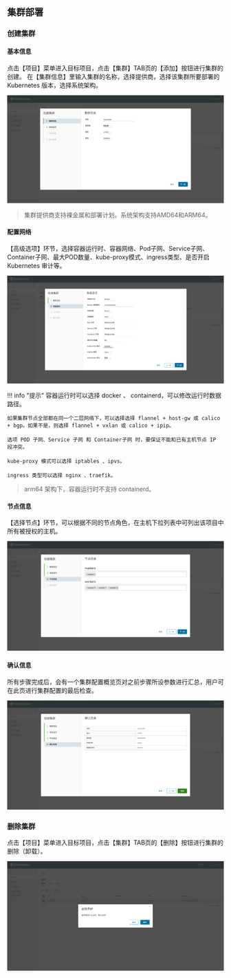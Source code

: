## 集群部署

### 创建集群

#### 基本信息

点击【项目】菜单进入目标项目，点击【集群】TAB页的【添加】按钮进行集群的创建。
在【集群信息】里输入集群的名称，选择提供商，选择该集群所要部署的 Kubernetes 版本，选择系统架构。

![deploy-1](../img/user_manual/cluster/deploy-1.png)

> 集群提供商支持裸金属和部署计划。系统架构支持AMD64和ARM64。

#### 配置网络

【高级选项】环节，选择容器运行时、容器网络、Pod子网、Service子网、Container子网、最大POD数量、kube-proxy模式、ingress类型、是否开启 Kubernetes 审计等。

![deploy-2](../img/user_manual/cluster/deploy-2.png)

!!! info "提示"
    容器运行时可以选择 docker 、 containerd，可以修改运行时数据路径。
    
    如果集群节点全部都在同一个二层网络下，可以选择选择 flannel + host-gw 或 calico + bgp。如果不是，则选择 flannel + vxlan 或 calico + ipip。
    
    选项 POD 子网、Service 子网 和 Container子网 时，要保证不能和已有主机节点 IP 段冲突。
    
    kube-proxy 模式可以选择 iptables 、ipvs。
    
    ingress 类型可以选择 nginx 、traefik。

> arm64 架构下，容器运行时不支持 containerd。

#### 节点信息

【选择节点】环节，可以根据不同的节点角色，在主机下拉列表中可列出该项目中所有被授权的主机。

![deploy-3](../img/user_manual/cluster/deploy-3.png)

#### 确认信息

所有步骤完成后，会有一个集群配置概览页对之前步骤所设参数进行汇总，用户可在此页进行集群配置的最后检查。

![deploy-4](../img/user_manual/cluster/deploy-4.png)

### 删除集群

点击【项目】菜单进入目标项目，点击【集群】TAB页的【删除】按钮进行集群的删除（卸载）。

![deploy-5](../img/user_manual/cluster/deploy-5.png)